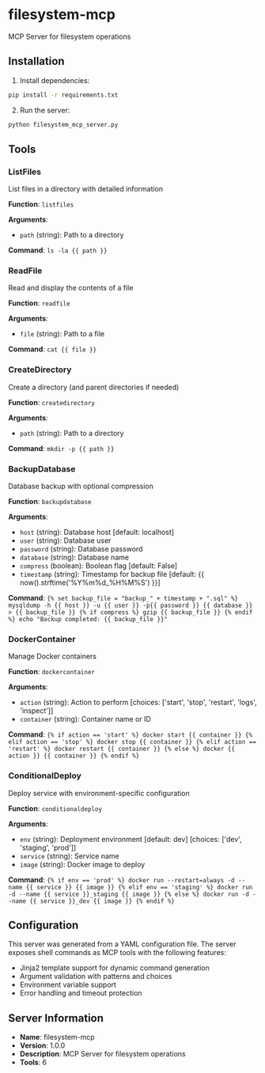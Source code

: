 # filesystem-mcp

MCP Server for filesystem operations

## Installation

1. Install dependencies:
```bash
pip install -r requirements.txt
```

2. Run the server:
```bash
python filesystem_mcp_server.py
```

## Tools

### ListFiles

List files in a directory with detailed information

**Function**: `listfiles`

**Arguments**:
- `path` (string): Path to a directory

**Command**: `ls -la {{ path }}`

### ReadFile

Read and display the contents of a file

**Function**: `readfile`

**Arguments**:
- `file` (string): Path to a file

**Command**: `cat {{ file }}`

### CreateDirectory

Create a directory (and parent directories if needed)

**Function**: `createdirectory`

**Arguments**:
- `path` (string): Path to a directory

**Command**: `mkdir -p {{ path }}`

### BackupDatabase

Database backup with optional compression

**Function**: `backupdatabase`

**Arguments**:
- `host` (string): Database host [default: localhost]
- `user` (string): Database user
- `password` (string): Database password
- `database` (string): Database name
- `compress` (boolean): Boolean flag [default: False]
- `timestamp` (string): Timestamp for backup file [default: {{ now().strftime('%Y%m%d_%H%M%S') }}]

**Command**: `{% set backup_file = "backup_" + timestamp + ".sql" %}
mysqldump -h {{ host }} -u {{ user }} -p{{ password }} {{ database }} > {{ backup_file }}
{% if compress %}
gzip {{ backup_file }}
{% endif %}
echo "Backup completed: {{ backup_file }}"
`

### DockerContainer

Manage Docker containers

**Function**: `dockercontainer`

**Arguments**:
- `action` (string): Action to perform [choices: ['start', 'stop', 'restart', 'logs', 'inspect']]
- `container` (string): Container name or ID

**Command**: `{% if action == 'start' %}
docker start {{ container }}
{% elif action == 'stop' %}
docker stop {{ container }}
{% elif action == 'restart' %}
docker restart {{ container }}
{% else %}
docker {{ action }} {{ container }}
{% endif %}
`

### ConditionalDeploy

Deploy service with environment-specific configuration

**Function**: `conditionaldeploy`

**Arguments**:
- `env` (string): Deployment environment [default: dev] [choices: ['dev', 'staging', 'prod']]
- `service` (string): Service name
- `image` (string): Docker image to deploy

**Command**: `{% if env == 'prod' %}
docker run --restart=always -d --name {{ service }} {{ image }}
{% elif env == 'staging' %}
docker run -d --name {{ service }}_staging {{ image }}
{% else %}
docker run -d --name {{ service }}_dev {{ image }}
{% endif %}
`


## Configuration

This server was generated from a YAML configuration file. The server exposes shell commands as MCP tools with the following features:

- Jinja2 template support for dynamic command generation
- Argument validation with patterns and choices
- Environment variable support
- Error handling and timeout protection

## Server Information

- **Name**: filesystem-mcp
- **Version**: 1.0.0
- **Description**: MCP Server for filesystem operations
- **Tools**: 6
